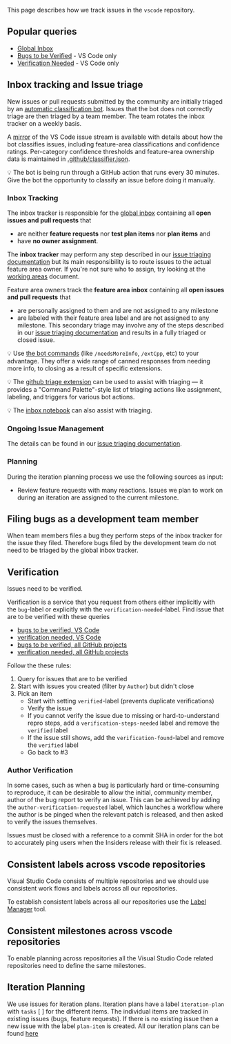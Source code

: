 This page describes how we track issues in the `vscode` repository.

## Popular queries

-   [Global Inbox](https://github.com/Microsoft/vscode/issues?q=is%3Aopen+no%3Aassignee+-label%3Afeature-request+-label%3Atestplan-item+-label%3Aplan-item)
-   [Bugs to be Verified](https://github.com/Microsoft/vscode/issues?utf8=%E2%9C%93&q=is%3Aissue+label%3Abug+-label%3Averified+is%3Aclosed+-label%3A*duplicate+-label%3Ainvalid+) -
    VS Code only
-   [Verification Needed](https://github.com/Microsoft/vscode/issues?q=is%3Aissue+-label%3Averified+is%3Aclosed+label%3Averification-needed) -
    VS Code only

## Inbox tracking and Issue triage

New issues or pull requests submitted by the community are initially triaged by
an
[automatic classification bot](https://github.com/microsoft/vscode-github-triage-actions/tree/stable/classifier-deep).
Issues that the bot does not correctly triage are then triaged by a team member.
The team rotates the inbox tracker on a weekly basis.

A [mirror](https://github.com/JacksonKearl/testissues/issues) of the VS Code
issue stream is available with details about how the bot classifies issues,
including feature-area classifications and confidence ratings. Per-category
confidence thresholds and feature-area ownership data is maintained in
[.github/classifier.json](https://github.com/microsoft/vscode/blob/master/.github/classifier.json).

💡 The bot is being run through a GitHub action that runs every 30 minutes. Give
the bot the opportunity to classify an issue before doing it manually.

### Inbox Tracking

The inbox tracker is responsible for the
[global inbox](https://github.com/Microsoft/vscode/issues?utf8=%E2%9C%93&q=is%3Aopen+no%3Aassignee+-label%3Afeature-request+-label%3Atestplan-item+-label%3Aplan-item)
containing all **open issues and pull requests** that

-   are neither **feature requests** nor **test plan items** nor **plan items**
    and
-   have **no owner assignment**.

The **inbox tracker** may perform any step described in our
[issue triaging documentation](https://github.com/microsoft/vscode/wiki/Issues-Triaging)
but its main responsibility is to route issues to the actual feature area owner.
If you're not sure who to assign, try looking at the
[working areas](https://github.com/microsoft/vscode-internalbacklog/blob/main/assignments/working-areas.md)
document.

Feature area owners track the **feature area inbox** containing all **open
issues and pull requests** that

-   are personally assigned to them and are not assigned to any milestone
-   are labeled with their feature area label and are not assigned to any
    milestone. This secondary triage may involve any of the steps described in
    our
    [issue triaging documentation](https://github.com/microsoft/vscode/wiki/Issues-Triaging)
    and results in a fully triaged or closed issue.

💡 Use
[the bot commands](https://github.com/microsoft/vscode/blob/master/.github/commands.json)
(like `/needsMoreInfo`, `/extCpp`, etc) to your advantage. They offer a wide
range of canned responses from needing more info, to closing as a result of
specific extensions.

💡 The
[github triage extension](https://chrome.google.com/webstore/detail/vs-code-triage/omjdggbjophlhakbakjpajfbkdfploho?hl=en&authuser=0)
can be used to assist with triaging — it provides a "Command Palette"-style list
of triaging actions like assignment, labeling, and triggers for various bot
actions.

💡 The
[inbox notebook](https://github.com/microsoft/vscode/blob/master/.vscode/notebooks/inbox.github-issues)
can also assist with triaging.

### Ongoing Issue Management

The details can be found in our
[issue triaging documentation](https://github.com/microsoft/vscode/wiki/Issues-Triaging).

### Planning

During the iteration planning process we use the following sources as input:

-   Review feature requests with many reactions. Issues we plan to work on
    during an iteration are assigned to the current milestone.

## Filing bugs as a development team member

When team members files a bug they perform steps of the inbox tracker for the
issue they filed. Therefore bugs filed by the development team do not need to be
triaged by the global inbox tracker.

## Verification

Issues need to be verified.

Verification is a service that you request from others either implicitly with
the `bug`-label or explicitly with the `verification-needed`-label. Find issue
that are to be verified with these queries

-   [bugs to be verified, VS Code](https://github.com/Microsoft/vscode/issues?utf8=%E2%9C%93&q=is%3Aissue%20label%3Abug%20-label%3Averified%20is%3Aclosed%20-label%3Aduplicate%20-label%3Ainvalid%20)
-   [verification needed, VS Code](https://github.com/Microsoft/vscode/issues?q=is%3Aissue+-label%3Averified+is%3Aclosed+label%3Averification-needed)
-   [bugs to be verified, all GitHub projects](https://github.com/issues?utf8=âœ“&q=is%3Aissue+is%3Aclosed+-label%3Averified+label%3Abug+repo%3AMicrosoft%2Fvscode)
-   [verification needed, all GitHub projects](https://github.com/issues?utf8=âœ“&q=is%3Aissue+is%3Aclosed+-label%3Averified+label%3Averification-needed)

Follow the these rules:

1. Query for issues that are to be verified
2. Start with issues you created (filter by `Author`) but didn't close
3. Pick an item
    - Start with setting `verified`-label (prevents duplicate verifications)
    - Verify the issue
    - If you cannot verify the issue due to missing or hard-to-understand repro
      steps, add a `verification-steps-needed` label and remove the `verified`
      label
    - If the issue still shows, add the `verification-found`-label and remove
      the `verified` label
    - Go back to #3

### Author Verification

In some cases, such as when a bug is particularly hard or time-consuming to
reproduce, it can be desirable to allow the initial, community member, author of
the bug report to verify an issue. This can be achieved by adding the
`author-verification-requested` label, which launches a workflow where the
author is be pinged when the relevant patch is released, and then asked to
verify the issues themselves.

Issues must be closed with a reference to a commit SHA in order for the bot to
accurately ping users when the Insiders release with their fix is released.

## Consistent labels across vscode repositories

Visual Studio Code consists of multiple repositories and we should use
consistent work flows and labels across all our repositories.

To establish consistent labels across all our repositories use the
[Label Manager](http://www.dorukdestan.com/github-label-manager/) tool.

## Consistent milestones across vscode repositories

To enable planning across repositories all the Visual Studio Code related
repositories need to define the same milestones.

## Iteration Planning

We use issues for iteration plans. Iteration plans have a label `iteration-plan`
with `tasks` [ ] for the different items. The individual items are tracked in existing
issues (bugs, feature requests). If there is no existing issue then a new issue with
the label `plan-item` is created. All our iteration plans can be found [here](https://github.com/microsoft/vscode/wiki/Iteration-Plans)

